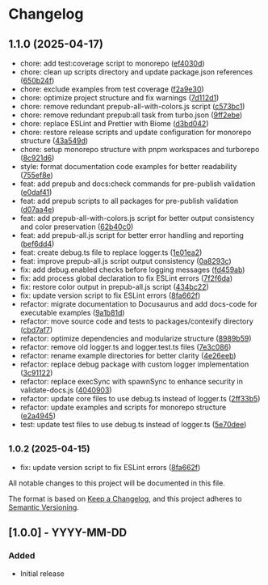 # Changelog

## 1.1.0 (2025-04-17)

* chore: add test:coverage script to monorepo ([ef4030d](https://github.com/teomyth/contexify/commit/ef4030d))
* chore: clean up scripts directory and update package.json references ([650b24f](https://github.com/teomyth/contexify/commit/650b24f))
* chore: exclude examples from test coverage ([f2a9e30](https://github.com/teomyth/contexify/commit/f2a9e30))
* chore: optimize project structure and fix warnings ([7d112d1](https://github.com/teomyth/contexify/commit/7d112d1))
* chore: remove redundant prepub-all-with-colors.js script ([c573bc1](https://github.com/teomyth/contexify/commit/c573bc1))
* chore: remove redundant prepub:all task from turbo.json ([9ff2ebe](https://github.com/teomyth/contexify/commit/9ff2ebe))
* chore: replace ESLint and Prettier with Biome ([d3bd042](https://github.com/teomyth/contexify/commit/d3bd042))
* chore: restore release scripts and update configuration for monorepo structure ([43a549d](https://github.com/teomyth/contexify/commit/43a549d))
* chore: setup monorepo structure with pnpm workspaces and turborepo ([8c921d6](https://github.com/teomyth/contexify/commit/8c921d6))
* style: format documentation code examples for better readability ([755ef8e](https://github.com/teomyth/contexify/commit/755ef8e))
* feat: add prepub and docs:check commands for pre-publish validation ([e0daf41](https://github.com/teomyth/contexify/commit/e0daf41))
* feat: add prepub scripts to all packages for pre-publish validation ([d07aa4e](https://github.com/teomyth/contexify/commit/d07aa4e))
* feat: add prepub-all-with-colors.js script for better output consistency and color preservation ([62b40c0](https://github.com/teomyth/contexify/commit/62b40c0))
* feat: add prepub-all.js script for better error handling and reporting ([bef6dd4](https://github.com/teomyth/contexify/commit/bef6dd4))
* feat: create debug.ts file to replace logger.ts ([1e01ea2](https://github.com/teomyth/contexify/commit/1e01ea2))
* feat: improve prepub-all.js script output consistency ([0a8293c](https://github.com/teomyth/contexify/commit/0a8293c))
* fix: add debug.enabled checks before logging messages ([fd459ab](https://github.com/teomyth/contexify/commit/fd459ab))
* fix: add process global declaration to fix ESLint errors ([7f2f6da](https://github.com/teomyth/contexify/commit/7f2f6da))
* fix: restore color output in prepub-all.js script ([434bc22](https://github.com/teomyth/contexify/commit/434bc22))
* fix: update version script to fix ESLint errors ([8fa662f](https://github.com/teomyth/contexify/commit/8fa662f))
* refactor: migrate documentation to Docusaurus and add docs-code for executable examples ([9a1b81d](https://github.com/teomyth/contexify/commit/9a1b81d))
* refactor: move source code and tests to packages/contexify directory ([cbd7af7](https://github.com/teomyth/contexify/commit/cbd7af7))
* refactor: optimize dependencies and modularize structure ([8989b59](https://github.com/teomyth/contexify/commit/8989b59))
* refactor: remove old logger.ts and logger.test.ts files ([7e3c086](https://github.com/teomyth/contexify/commit/7e3c086))
* refactor: rename example directories for better clarity ([4e26eeb](https://github.com/teomyth/contexify/commit/4e26eeb))
* refactor: replace debug package with custom logger implementation ([3c91122](https://github.com/teomyth/contexify/commit/3c91122))
* refactor: replace execSync with spawnSync to enhance security in validate-docs.js ([4040903](https://github.com/teomyth/contexify/commit/4040903))
* refactor: update core files to use debug.ts instead of logger.ts ([2ff33b5](https://github.com/teomyth/contexify/commit/2ff33b5))
* refactor: update examples and scripts for monorepo structure ([e2a4945](https://github.com/teomyth/contexify/commit/e2a4945))
* test: update test files to use debug.ts instead of logger.ts ([5e70dee](https://github.com/teomyth/contexify/commit/5e70dee))

## <small>1.0.2 (2025-04-15)</small>

* fix: update version script to fix ESLint errors ([8fa662f](https://github.com/teomyth/contexify/commit/8fa662f))

All notable changes to this project will be documented in this file.

The format is based on [Keep a Changelog](https://keepachangelog.com/en/1.0.0/),
and this project adheres to [Semantic Versioning](https://semver.org/spec/v2.0.0.html).

## [1.0.0] - YYYY-MM-DD

### Added

- Initial release
